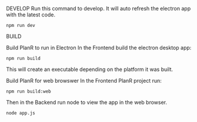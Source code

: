 DEVELOP
Run this command to develop.  It will auto refresh the electron app with the latest code.
```
npm run dev
```

BUILD

Build PlanR to run in Electron
In the Frontend build the electron desktop app:
```
npm run build
```
This will create an executable depending on the platform it was built.

Build PlanR for web browswer
In the Frontend PlanR project run:
```
npm run build:web
```

Then in the Backend run node to view the app in the web browser.
```
node app.js
```
